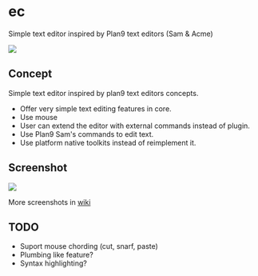 # ec
Simple text editor inspired by Plan9 text editors (Sam &amp; Acme)

![](https://raw.github.com/wiki/pocket7878/ec/imgs/icon.png)

## Concept

Simple text editor inspired by plan9 text editors concepts.

- Offer very simple text editing features in core.
- Use mouse 
- User can extend the editor with external commands instead of plugin.
- Use Plan9 Sam's commands to edit text.
- Use platform native toolkits instead of reimplement it.

## Screenshot

![](https://raw.github.com/wiki/pocket7878/ec/imgs/main-window.png)

More screenshots in [wiki](https://github.com/pocket7878/ec/wiki/Screen-Shots)

## TODO

- Suport mouse chording (cut, snarf, paste)
- Plumbing like feature?
- Syntax highlighting?
